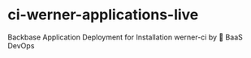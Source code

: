 # ci-werner-applications-live
Backbase Application Deployment for Installation werner-ci by 🤖 BaaS DevOps
